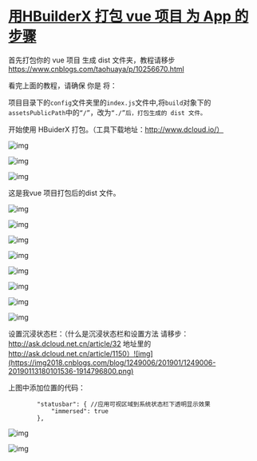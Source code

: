 # [用HBuilderX 打包 vue 项目 为 App 的步骤](https://www.cnblogs.com/taohuaya/p/10263519.html)



首先打包你的 vue 项目 生成 dist 文件夹，教程请移步 https://www.cnblogs.com/taohuaya/p/10256670.html

看完上面的教程，请确保 你是 将：

项目目录下的`config`文件夹里的`index.js`文件中,将`build`对象下的`assetsPublicPath`中的`“/”`，改为`“./”后，打包生成的 dist 文件。`

 

开始使用 HBuiderX 打包。（工具下载地址：http://www.dcloud.io/）

 

![img](https://img2018.cnblogs.com/blog/1249006/201901/1249006-20190113174958190-1961690000.png)

 

 ![img](https://img2018.cnblogs.com/blog/1249006/201901/1249006-20190113175047258-78712569.png)

 

![img](https://img2018.cnblogs.com/blog/1249006/201901/1249006-20190113175107529-1990089405.png)

 这是我vue 项目打包后的dist 文件。

![img](https://img2018.cnblogs.com/blog/1249006/201901/1249006-20190113175128189-177809906.png)

![img](https://img2018.cnblogs.com/blog/1249006/201901/1249006-20190113175147090-1271127839.png)

 

![img](https://img2018.cnblogs.com/blog/1249006/201901/1249006-20190113175209513-349296325.png)

 

 

![img](https://img2018.cnblogs.com/blog/1249006/201901/1249006-20190113175225224-55482666.png)

 

 

 

 

 

![img](https://img2018.cnblogs.com/blog/1249006/201901/1249006-20190113175239034-1174053594.png)

 

 

![img](https://img2018.cnblogs.com/blog/1249006/201901/1249006-20190113175303217-1410223127.png)

 

 

 

 

![img](https://img2018.cnblogs.com/blog/1249006/201901/1249006-20190113175311945-672258232.png)

 

![img](https://img2018.cnblogs.com/blog/1249006/201901/1249006-20190113175333646-1284258744.png)

 

 设置沉浸状态栏：（什么是沉浸状态栏和设置方法 请移步： http://ask.dcloud.net.cn/article/32 地址里的 http://ask.dcloud.net.cn/article/1150）![img](https://img2018.cnblogs.com/blog/1249006/201901/1249006-20190113180101536-1914796800.png)

 上图中添加位置的代码：

```
        "statusbar": { //应用可视区域到系统状态栏下透明显示效果
            "immersed": true
        },
```

 

 

 

![img](https://img2018.cnblogs.com/blog/1249006/201901/1249006-20190113175356382-1462189304.png)

 

 

![img](https://img2018.cnblogs.com/blog/1249006/201901/1249006-20190113175414183-786129909.png)

 

 